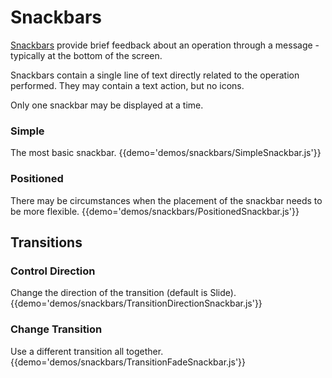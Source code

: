 # Snackbars

[Snackbars](https://material.io/guidelines/components/snackbars-toasts.html) provide brief feedback about an operation through a message - typically at the bottom of the screen.

Snackbars contain a single line of text directly related to the operation performed. 
They may contain a text action, but no icons.

Only one snackbar may be displayed at a time.

### Simple
The most basic snackbar.
{{demo='demos/snackbars/SimpleSnackbar.js'}}

### Positioned
There may be circumstances when the placement of the snackbar needs to be more flexible.
{{demo='demos/snackbars/PositionedSnackbar.js'}}

## Transitions

### Control Direction
Change the direction of the transition (default is Slide).
{{demo='demos/snackbars/TransitionDirectionSnackbar.js'}}

### Change Transition
Use a different transition all together.
{{demo='demos/snackbars/TransitionFadeSnackbar.js'}}